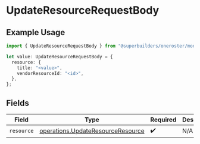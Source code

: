 # UpdateResourceRequestBody

## Example Usage

```typescript
import { UpdateResourceRequestBody } from "@superbuilders/oneroster/models/operations";

let value: UpdateResourceRequestBody = {
  resource: {
    title: "<value>",
    vendorResourceId: "<id>",
  },
};
```

## Fields

| Field                                                                                  | Type                                                                                   | Required                                                                               | Description                                                                            |
| -------------------------------------------------------------------------------------- | -------------------------------------------------------------------------------------- | -------------------------------------------------------------------------------------- | -------------------------------------------------------------------------------------- |
| `resource`                                                                             | [operations.UpdateResourceResource](../../models/operations/updateresourceresource.md) | :heavy_check_mark:                                                                     | N/A                                                                                    |